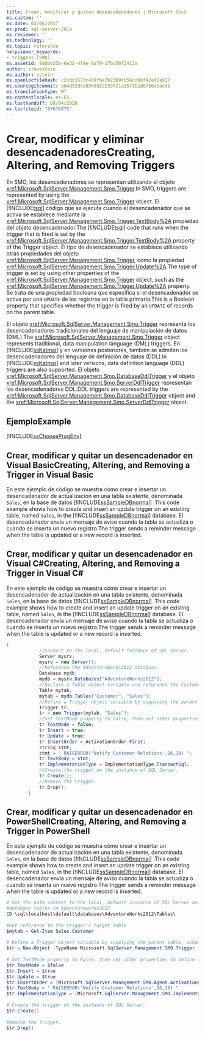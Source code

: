 ```yaml
---
title: Crear, modificar y quitar desencadenadores | Microsoft Docs
ms.custom: ''
ms.date: 03/06/2017
ms.prod: sql-server-2014
ms.reviewer: ''
ms.technology: ''
ms.topic: reference
helpviewer_keywords:
- triggers [SMO]
ms.assetid: 8ddbe23b-6e31-4f8e-8a70-17bd5072413e
author: stevestein
ms.author: sstein
ms.openlocfilehash: c2cdd1573c488fbe7b2309f656cd6bf42e82a527
ms.sourcegitcommit: ad4d92dce894592a259721a1571b1d8736abacdb
ms.translationtype: MT
ms.contentlocale: es-ES
ms.lasthandoff: 08/04/2020
ms.locfileid: "87676975"
---
```

# <a name="creating-altering-and-removing-triggers"></a><span data-ttu-id="f4bca-102">Crear, modificar y eliminar desencadenadores</span><span class="sxs-lookup"><span data-stu-id="f4bca-102">Creating, Altering, and Removing Triggers</span></span>
  <span data-ttu-id="f4bca-103">En SMO, los desencadenadores se representan utilizando el objeto <xref:Microsoft.SqlServer.Management.Smo.Trigger>.</span><span class="sxs-lookup"><span data-stu-id="f4bca-103">In SMO, triggers are represented by using the <xref:Microsoft.SqlServer.Management.Smo.Trigger> object.</span></span> <span data-ttu-id="f4bca-104">El [!INCLUDE[tsql](../../../includes/tsql-md.md)] código que se ejecuta cuando el desencadenador que se activa se establece mediante la <xref:Microsoft.SqlServer.Management.Smo.Trigger.TextBody%2A> propiedad del objeto desencadenador.</span><span class="sxs-lookup"><span data-stu-id="f4bca-104">The [!INCLUDE[tsql](../../../includes/tsql-md.md)] code that runs when the trigger that is fired is set by the <xref:Microsoft.SqlServer.Management.Smo.Trigger.TextBody%2A> property of the Trigger object.</span></span> <span data-ttu-id="f4bca-105">El tipo de desencadenador se establece utilizando otras propiedades del objeto <xref:Microsoft.SqlServer.Management.Smo.Trigger>, como la propiedad <xref:Microsoft.SqlServer.Management.Smo.Trigger.Update%2A>.</span><span class="sxs-lookup"><span data-stu-id="f4bca-105">The type of trigger is set by using other properties of the <xref:Microsoft.SqlServer.Management.Smo.Trigger> object, such as the <xref:Microsoft.SqlServer.Management.Smo.Trigger.Update%2A> property.</span></span> <span data-ttu-id="f4bca-106">Se trata de una propiedad booleana que especifica si el desencadenador se activa por una `UPDATE` de los registros en la tabla primaria.</span><span class="sxs-lookup"><span data-stu-id="f4bca-106">This is a Boolean property that specifies whether the trigger is fired by an `UPDATE` of records on the parent table.</span></span>  
  
 <span data-ttu-id="f4bca-107">El objeto <xref:Microsoft.SqlServer.Management.Smo.Trigger> representa los desencadenadores tradicionales del lenguaje de manipulación de datos (DML).</span><span class="sxs-lookup"><span data-stu-id="f4bca-107">The <xref:Microsoft.SqlServer.Management.Smo.Trigger> object represents traditional, data manipulation language (DML) triggers.</span></span> <span data-ttu-id="f4bca-108">En [!INCLUDE[ssKatmai](../../../includes/sskatmai-md.md)] y en versiones posteriores, también se admiten los desencadenadores del lenguaje de definición de datos (DDL).</span><span class="sxs-lookup"><span data-stu-id="f4bca-108">In [!INCLUDE[ssKatmai](../../../includes/sskatmai-md.md)] and later versions, data definition language (DDL) triggers are also supported.</span></span> <span data-ttu-id="f4bca-109">El objeto <xref:Microsoft.SqlServer.Management.Smo.DatabaseDdlTrigger> y el objeto <xref:Microsoft.SqlServer.Management.Smo.ServerDdlTrigger> representan los desencadenadores DDL.</span><span class="sxs-lookup"><span data-stu-id="f4bca-109">DDL triggers are represented by the <xref:Microsoft.SqlServer.Management.Smo.DatabaseDdlTrigger> object and the <xref:Microsoft.SqlServer.Management.Smo.ServerDdlTrigger> object.</span></span>  
  
## <a name="example"></a><span data-ttu-id="f4bca-110">Ejemplo</span><span class="sxs-lookup"><span data-stu-id="f4bca-110">Example</span></span>  
 [!INCLUDE[ssChooseProgEnv](../../../includes/sschooseprogenv-md.md)]  
  
## <a name="creating-altering-and-removing-a-trigger-in-visual-basic"></a><span data-ttu-id="f4bca-111">Crear, modificar y quitar un desencadenador en Visual Basic</span><span class="sxs-lookup"><span data-stu-id="f4bca-111">Creating, Altering, and Removing a Trigger in Visual Basic</span></span>  
 <span data-ttu-id="f4bca-112">En este ejemplo de código se muestra cómo crear e insertar un desencadenador de actualización en una tabla existente, denominada `Sales`, en la base de datos [!INCLUDE[ssSampleDBnormal](../../../includes/sssampledbnormal-md.md)] .</span><span class="sxs-lookup"><span data-stu-id="f4bca-112">This code example shows how to create and insert an update trigger on an existing table, named `Sales`, in the [!INCLUDE[ssSampleDBnormal](../../../includes/sssampledbnormal-md.md)] database.</span></span> <span data-ttu-id="f4bca-113">El desencadenador envía un mensaje de aviso cuando la tabla se actualiza o cuando se inserta un nuevo registro.</span><span class="sxs-lookup"><span data-stu-id="f4bca-113">The trigger sends a reminder message when the table is updated or a new record is inserted.</span></span>  
  
<!-- TODO: review snippet reference  [!CODE [SMO How to#SMO_VBTriggers1](SMO How to#SMO_VBTriggers1)]  -->  
  
## <a name="creating-altering-and-removing-a-trigger-in-visual-c"></a><span data-ttu-id="f4bca-114">Crear, modificar y quitar un desencadenador en Visual C#</span><span class="sxs-lookup"><span data-stu-id="f4bca-114">Creating, Altering, and Removing a Trigger in Visual C#</span></span>  
 <span data-ttu-id="f4bca-115">En este ejemplo de código se muestra cómo crear e insertar un desencadenador de actualización en una tabla existente, denominada `Sales`, en la base de datos [!INCLUDE[ssSampleDBnormal](../../../includes/sssampledbnormal-md.md)] .</span><span class="sxs-lookup"><span data-stu-id="f4bca-115">This code example shows how to create and insert an update trigger on an existing table, named `Sales`, in the [!INCLUDE[ssSampleDBnormal](../../../includes/sssampledbnormal-md.md)] database.</span></span> <span data-ttu-id="f4bca-116">El desencadenador envía un mensaje de aviso cuando la tabla se actualiza o cuando se inserta un nuevo registro.</span><span class="sxs-lookup"><span data-stu-id="f4bca-116">The trigger sends a reminder message when the table is updated or a new record is inserted.</span></span>  
  
```csharp
{  
            //Connect to the local, default instance of SQL Server.   
            Server mysrv;  
            mysrv = new Server();  
            //Reference the AdventureWorks2012 database.   
            Database mydb;  
            mydb = mysrv.Databases["AdventureWorks2012"];  
            //Declare a Table object variable and reference the Customer table.   
            Table mytab;  
            mytab = mydb.Tables["Customer", "Sales"];  
            //Define a Trigger object variable by supplying the parent table, schema ,and name in the constructor.   
            Trigger tr;  
            tr = new Trigger(mytab, "Sales");  
            //Set TextMode property to False, then set other properties to define the trigger.   
            tr.TextMode = false;  
            tr.Insert = true;  
            tr.Update = true;  
            tr.InsertOrder = ActivationOrder.First;  
            string stmt;  
            stmt = " RAISERROR('Notify Customer Relations',16,10) ";  
            tr.TextBody = stmt;  
            tr.ImplementationType = ImplementationType.TransactSql;  
            //Create the trigger on the instance of SQL Server.   
            tr.Create();  
            //Remove the trigger.   
            tr.Drop();  
        }  
```  
  
## <a name="creating-altering-and-removing-a-trigger-in-powershell"></a><span data-ttu-id="f4bca-117">Crear, modificar y quitar un desencadenador en PowerShell</span><span class="sxs-lookup"><span data-stu-id="f4bca-117">Creating, Altering, and Removing a Trigger in PowerShell</span></span>  
 <span data-ttu-id="f4bca-118">En este ejemplo de código se muestra cómo crear e insertar un desencadenador de actualización en una tabla existente, denominada `Sales`, en la base de datos [!INCLUDE[ssSampleDBnormal](../../../includes/sssampledbnormal-md.md)] .</span><span class="sxs-lookup"><span data-stu-id="f4bca-118">This code example shows how to create and insert an update trigger on an existing table, named `Sales`, in the [!INCLUDE[ssSampleDBnormal](../../../includes/sssampledbnormal-md.md)] database.</span></span> <span data-ttu-id="f4bca-119">El desencadenador envía un mensaje de aviso cuando la tabla se actualiza o cuando se inserta un nuevo registro.</span><span class="sxs-lookup"><span data-stu-id="f4bca-119">The trigger sends a reminder message when the table is updated or a new record is inserted.</span></span>  
  
```powershell
# Set the path context to the local, default instance of SQL Server and to the  
#database tables in Adventureworks2012  
CD \sql\localhost\default\databases\AdventureWorks2012\Tables\  
  
#Get reference to the trigger's target table  
$mytab = Get-Item Sales.Customer  
  
# Define a Trigger object variable by supplying the parent table, schema ,and name in the constructor.  
$tr = New-Object -TypeName Microsoft.SqlServer.Management.SMO.Trigger -argumentlist $mytab, "Sales"  
  
# Set TextMode property to False, then set other properties to define the trigger.
$tr.TextMode = $false  
$tr.Insert = $true  
$tr.Update = $true  
$tr.InsertOrder = [Microsoft.SqlServer.Management.SMO.Agent.ActivationOrder]::First  
$tr.TextBody = " RAISERROR('Notify Customer Relations',16,10) "  
$tr.ImplementationType = [Microsoft.SqlServer.Management.SMO.ImplementationType]::TransactSql  
  
# Create the trigger on the instance of SQL Server.
$tr.Create()  
  
#Remove the trigger.
$tr.Drop()  
```  
